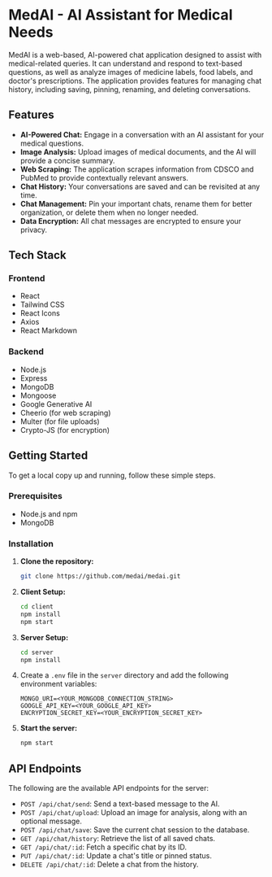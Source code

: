 # MedAI - AI Assistant for Medical Needs

MedAI is a web-based, AI-powered chat application designed to assist with medical-related queries. It can understand and respond to text-based questions, as well as analyze images of medicine labels, food labels, and doctor's prescriptions. The application provides features for managing chat history, including saving, pinning, renaming, and deleting conversations.

## Features

  * **AI-Powered Chat:** Engage in a conversation with an AI assistant for your medical questions.
  * **Image Analysis:** Upload images of medical documents, and the AI will provide a concise summary.
  * **Web Scraping:** The application scrapes information from CDSCO and PubMed to provide contextually relevant answers.
  * **Chat History:** Your conversations are saved and can be revisited at any time.
  * **Chat Management:** Pin your important chats, rename them for better organization, or delete them when no longer needed.
  * **Data Encryption:** All chat messages are encrypted to ensure your privacy.

## Tech Stack

### Frontend

  * React
  * Tailwind CSS
  * React Icons
  * Axios
  * React Markdown

### Backend

  * Node.js
  * Express
  * MongoDB
  * Mongoose
  * Google Generative AI
  * Cheerio (for web scraping)
  * Multer (for file uploads)
  * Crypto-JS (for encryption)

## Getting Started

To get a local copy up and running, follow these simple steps.

### Prerequisites

  * Node.js and npm
  * MongoDB

### Installation

1.  **Clone the repository:**

    ```sh
    git clone https://github.com/medai/medai.git
    ```

2.  **Client Setup:**

    ```sh
    cd client
    npm install
    npm start
    ```

3.  **Server Setup:**

    ```sh
    cd server
    npm install
    ```

4.  Create a `.env` file in the `server` directory and add the following environment variables:

    ```
    MONGO_URI=<YOUR_MONGODB_CONNECTION_STRING>
    GOOGLE_API_KEY=<YOUR_GOOGLE_API_KEY>
    ENCRYPTION_SECRET_KEY=<YOUR_ENCRYPTION_SECRET_KEY>
    ```

5.  **Start the server:**

    ```sh
    npm start
    ```

## API Endpoints

The following are the available API endpoints for the server:

  * `POST /api/chat/send`: Send a text-based message to the AI.
  * `POST /api/chat/upload`: Upload an image for analysis, along with an optional message.
  * `POST /api/chat/save`: Save the current chat session to the database.
  * `GET /api/chat/history`: Retrieve the list of all saved chats.
  * `GET /api/chat/:id`: Fetch a specific chat by its ID.
  * `PUT /api/chat/:id`: Update a chat's title or pinned status.
  * `DELETE /api/chat/:id`: Delete a chat from the history.